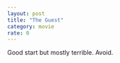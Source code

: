 ```yaml
---
layout: post
title: "The Guest"
category: movie
rate: 0
---
```


Good start but mostly terrible. Avoid.
